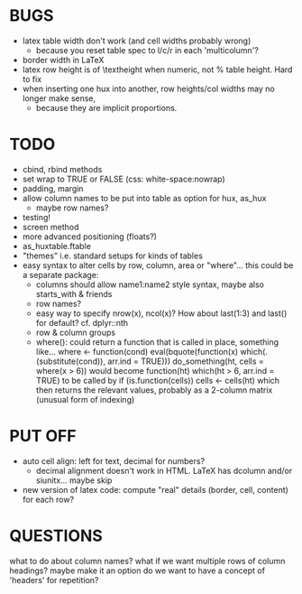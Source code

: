 

BUGS
====
* latex table width don't work (and cell widths probably wrong)
  - because you reset table spec to l/c/r in each 'multicolumn'?
* border width in LaTeX
* latex row height is of \\textheight when numeric, not % table height. Hard to fix
* when inserting one hux into another, row heights/col widths may no longer make sense,
  - because they are implicit proportions.


TODO
====
* cbind, rbind methods
* set wrap to TRUE or FALSE (css: white-space:nowrap)
* padding, margin
* allow column names to be put into table as option for hux, as_hux
  - maybe row names?
* testing!
* screen method
* more advanced positioning (floats?)
* as_huxtable.ftable
* "themes" i.e. standard setups for kinds of tables
* easy syntax to alter cells by row, column, area or "where"... this could be a separate package:
  - columns should allow name1:name2 style syntax, maybe also starts_with & friends
  - row names?
  - easy way to specify nrow(x), ncol(x)? How about last(1:3) and last() for default? cf. dplyr::nth
  - row & column groups
  - where(): could return a function that is called in place, something like...
  where <- function(cond) eval(bquote(function(x) which(.(substitute(cond)), arr.ind = TRUE)))
    do_something(ht, cells = where(x > 6))
  would become
    function(ht) which(ht > 6, arr.ind = TRUE)
  to be called by
    if (is.function(cells)) cells <- cells(ht)
  which then returns the relevant values, probably as a 2-column matrix (unusual form of indexing)



PUT OFF
=======
* auto cell align: left for text, decimal for numbers?
  - decimal alignment doesn't work in HTML. LaTeX has dcolumn and/or siunitx... maybe skip
* new version of latex code: compute "real" details (border, cell, content) for each row?

QUESTIONS
=========
what to do about column names? what if we want multiple rows of column headings?
maybe make it an option
do we want to have a concept of 'headers' for repetition?


